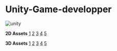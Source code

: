 # Unity-Game-developper

![unity](https://user-images.githubusercontent.com/77782157/168759245-89094dac-1e0a-4284-9fa1-5dfe8d3a5df4.png)

**2D Assets**
[1](https://assetstore.unity.com/packages/2d/gui/icons/poly-art-animal-icons-195035)
[2](https://assetstore.unity.com/packages/2d/gui/icons/poly-art-animal-icons-195035)
[3](https://assetstore.unity.com/packages/2d/gui/icons/poly-art-animal-icons-195035)
[4](https://assetstore.unity.com/packages/2d/gui/icons/poly-art-animal-icons-195035)
[5](https://assetstore.unity.com/packages/2d/gui/icons/poly-art-animal-icons-195035)

**3D Assets**
[1](https://assetstore.unity.com/packages/3d/characters/creatures/kawaii-slime-221172)
[2](https://assetstore.unity.com/packages/3d/kart-skins-karting-microgame-add-ons-174460)
[3](https://assetstore.unity.com/packages/3d/vehicles/land/realistic-mobile-car-demo-173467)
[4](https://assetstore.unity.com/packages/3d/lego-ninjago-lego-microgame-add-ons-202944)
[5](https://assetstore.unity.com/packages/3d/props/weapons/3d-low-poly-ak47-and-m16-217961)

